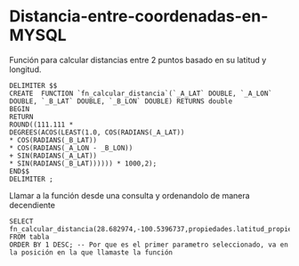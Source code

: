 # Distancia-entre-coordenadas-en-MYSQL
Función para calcular distancias entre 2 puntos basado en su latitud y longitud.
```MYSQL
DELIMITER $$
CREATE  FUNCTION `fn_calcular_distancia`(`_A_LAT` DOUBLE, `_A_LON` DOUBLE, `_B_LAT` DOUBLE, `_B_LON` DOUBLE) RETURNS double
BEGIN
RETURN 
ROUND((111.111 *
DEGREES(ACOS(LEAST(1.0, COS(RADIANS(_A_LAT))
* COS(RADIANS(_B_LAT))
* COS(RADIANS(_A_LON - _B_LON))
+ SIN(RADIANS(_A_LAT))
* SIN(RADIANS(_B_LAT)))))) * 1000,2);
END$$
DELIMITER ;
```
Llamar a la función desde una consulta y ordenandolo de manera decendiente
```MYSQL
SELECT 
fn_calcular_distancia(28.682974,-100.5396737,propiedades.latitud_propiedad,propiedades.longitud_propiedad)
FROM tabla
ORDER BY 1 DESC; -- Por que es el primer parametro seleccionado, va en la posición en la que llamaste la función
```

